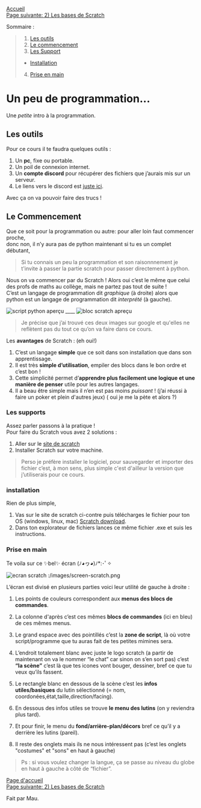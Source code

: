 [Accueil](https://lezib.github.io/its-code-time/)  
[Page suivante: 2) Les bases de Scratch](https://lezib.github.io/its-code-time/2/index.html)  

Sommaire :
> 1. [Les outils](https://lezib.github.io/its-code-time/1/index.html#les-outils)  
> 2. [Le commencement](https://lezib.github.io/its-code-time/1/index.html#le-commencement)  
> 3. [Les Support](https://lezib.github.io/its-code-time/1/index.html#les-supports)  
>   - [Installation](https://lezib.github.io/its-code-time/1/index.html#installation)  
> 4. [Prise en main](https://lezib.github.io/its-code-time/1/index.html#prise-en-main)  

# Un peu de programmation...
Une _petite_ intro à la programmation.  

## Les outils 
Pour ce cours il te faudra quelques outils :  
1. Un __pc__, fixe ou portable.  
2. Un poil de connexion internet.  
3. Un __compte discord__ pour récupérer des fichiers que j’aurais mis sur un serveur.  
4. Le liens vers le discord est [juste ici](https://discord.gg/uWEQXdVm).  
  
Avec ça on va pouvoir faire des trucs !  

## Le Commencement 

Que ce soit pour la programmation ou autre: pour aller loin faut commencer proche,  
donc non, il n’y aura pas de python maintenant si tu es un complet débutant,  

> Si tu connais un peu la programmation et son raisonnnement je t'invite à passer la partie scratch pour passer directement à python.  

Nous on va commencer par du Scratch ! Alors oui c’est le même que celui des profs de maths au collège, mais ne partez pas tout de suite !  
C’est un langage de programmation dit _graphique_ (à droite) alors que python est un langage de programmation dit _interprété_ (à gauche).  

![script python aperçu](/images/apercu-python.png) ____ ![bloc scratch apreçu](/images/aprecu-scratch.png)

> Je précise que j’ai trouvé ces deux images sur google et qu'elles ne reflètent pas du tout ce qu’on va faire dans ce cours.  

Les __avantages__ de Scratch : (eh oui!)  
1. C’est un langage __simple__ que ce soit dans son installation que dans son apprentissage.  
2. Il est très __simple d’utilisation__, empiler des blocs dans le bon ordre et c’est bon !  
3. Cette simplicité permet d’__apprendre plus facilement une logique et une manière de penser__ utile pour les autres langages.  
4. Il a beau être simple mais il n’en est pas moins _puissant_ ! (j’ai réussi à faire un poker et plein d'autres jeux) ( oui je me la pète et alors ?)  

### Les supports 

Assez parler passons à la pratique !  
Pour faire du Scratch vous avez 2 solutions :   
1. Aller sur le [site de scratch](https://scratch.mit.edu/projects/editor)   
2. Installer Scratch sur votre machine.  

> Perso je préfère installer le logiciel, pour sauvegarder et importer des fichier c’est, à mon sens, plus simple c'est d'ailleur la version que j’utiliserais pour ce cours.  

### installation  

Rien de plus simple,  
1. Vas sur le site de scratch ci-contre puis télécharges le fichier pour ton OS (windows, linux, mac) [Scratch download](https://scratch.mit.edu/download).   
2. Dans ton explorateur de fichiers lances ce même fichier .exe et suis les instructions.  

### Prise en main
Te voila sur ce ✨bel✨ écran (ﾉ◕ヮ◕)ﾉ*:･ﾟ✧  

![ecran scratch :/images/screen-scratch.png](/images/ecran-scratch.png)  

L’écran est divisé en plusieurs parties voici leur utilité de gauche à droite :  

1. Les points de couleurs correspondent aux __menus des blocs de commandes__.

2. La colonne d'après c’est ces mêmes __blocs de commandes__ (ici en bleu) de ces mêmes menus.  

3. Le grand espace avec des pointillés c’est la __zone de script__, là où votre script/programme que tu auras fait de tes petites mimines sera.

4. L’endroit totalement blanc avec juste le logo scratch (a partir de maintenant on va le nommer “le chat” car sinon on s’en sort pas) c’est __“la scène”__ c’est là que tes icones vont bouger, dessiner, bref ce que tu veux qu’ils fassent.  

5. Le rectangle blanc en dessous de la scène c’est les __infos utiles/basiques__ du lutin sélectionné (= nom, coordonées,état,taille,direction/facing).  

6. En dessous des infos utiles se trouve __le menu des lutins__ (on y reviendra plus tard).  

7. Et pour finir, le menu du __fond/arrière-plan/décors__ bref ce qu’il y a derrière les lutins (pareil).  

8. Il reste des onglets mais ils ne nous intéressent pas (c’est les onglets "costumes" et "sons" en haut à gauche)  

> Ps : si vous voulez changer la langue, ça se passe au niveau du globe en haut à gauche à côté de “fichier”.

[Page d'accueil](https://lezib.github.io/its-code-time/)  
[Page suivante: 2) Les bases de Scratch](https://lezib.github.io/its-code-time/2/index.html)  

Fait par Mau.  
